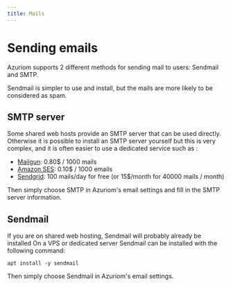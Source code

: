 ```yaml
---
title: Mails
---
```


# Sending emails

Azuriom supports 2 different methods for sending mail to users: Sendmail and SMTP.

Sendmail is simpler to use and install, but the mails are more likely to be considered as spam.

## SMTP server

Some shared web hosts provide an SMTP server that can be used directly.
Otherwise it is possible to install an SMTP server yourself but this is very complex,
and it is often easier to use a dedicated service such as :
* [Mailgun](https://www.mailgun.com/): 0.80$ / 1000 mails
* [Amazon SES](https://aws.amazon.com/ses/): 0.10$ / 1000 emails
* [Sendgrid](https://sendgrid.com/): 100 mails/day for free (or 15$/month for 40000 mails / month)

Then simply choose SMTP in Azuriom's email settings and fill in the SMTP server information.

## Sendmail

If you are on shared web hosting, Sendmail will probably already be installed
On a VPS or dedicated server Sendmail can be installed with the following command:
```
apt install -y sendmail
```

Then simply choose Sendmail in Azuriom's email settings.

